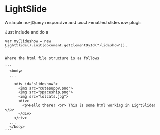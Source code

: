 LightSlide
==========

A simple no-jQuery responsive and touch-enabled slideshow plugin

Just include and do a


````
var mySlideshow = new LightSlide().init(document.getElementById("slideshow"));
```

Where the html file structure is as follows:

```
  <body>
  ...
  
    <div id="slideshow">
      <img src="cutepuppy.png">
      <img src="spaceship.png">
      <img src="lolcats.jpg">
      <div>
        <p>Hello there! <br> This is some html working in LightSlide!</p>
      </div>
    </div>
  ...
  </body>
```
